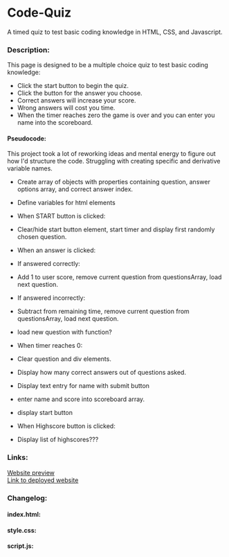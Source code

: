 # Code-Quiz
A timed quiz to test basic coding knowledge in HTML, CSS, and Javascript.

### Description:
This page is designed to be a multiple choice quiz to test basic coding knowledge:
- Click the start button to begin the quiz.
- Click the button for the answer you choose.
- Correct answers will increase your score.
- Wrong answers will cost you time.
- When the timer reaches zero the game is over and you can enter you name into the scoreboard.


#### Pseudocode:
This project took a lot of reworking ideas and mental energy to figure out how I'd structure the code.
Struggling with creating specific and derivative variable names.
- Create array of objects with properties containing question, answer options array, and correct answer index.
- Define variables for html elements

- When START button is clicked:
- Clear/hide start button element, start timer and display first randomly chosen question.

- When an answer is clicked:
- If answered correctly: 
- Add 1 to user score, remove current question from questionsArray, load next question.
- If answered incorrectly:
- Subtract from remaining time, remove current question from questionsArray, load next question.
- load new question with function?

- When timer reaches 0:
- Clear question and div elements.
- Display how many correct answers out of questions asked.
- Display text entry for name with submit button
- enter name and score into scoreboard array.
- display start button

- When Highscore button is clicked:
- Display list of highscores???

### Links:
[Website preview]()<br>
[Link to deployed website]()

### Changelog:
#### index.html:
#### style.css:
#### script.js: